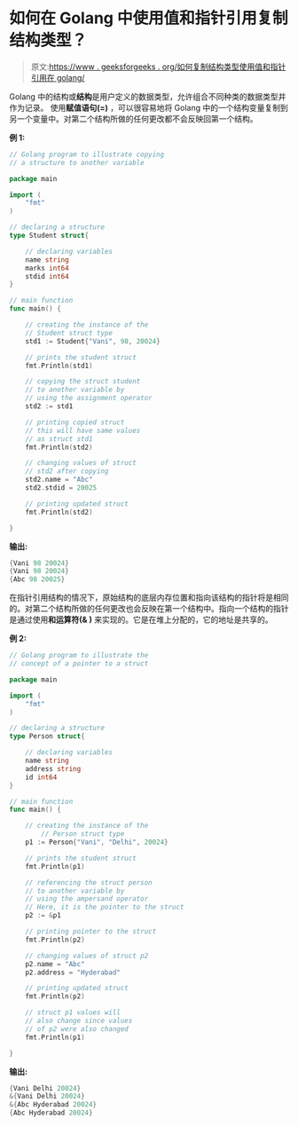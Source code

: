 # 如何在 Golang 中使用值和指针引用复制结构类型？

> 原文:[https://www . geeksforgeeks . org/如何复制结构类型使用值和指针引用在 golang/](https://www.geeksforgeeks.org/how-to-copy-struct-type-using-value-and-pointer-reference-in-golang/)

Golang 中的结构或**结构**是用户定义的数据类型，允许组合不同种类的数据类型并作为记录。
使用**赋值语句(=)** ，可以很容易地将 Golang 中的一个结构变量复制到另一个变量中。对第二个结构所做的任何更改都不会反映回第一个结构。

**例 1:**

```go
// Golang program to illustrate copying
// a structure to another variable

package main

import (
    "fmt"
)

// declaring a structure
type Student struct{

    // declaring variables
    name string
    marks int64
    stdid int64
}

// main function
func main() {

    // creating the instance of the 
    // Student struct type 
    std1 := Student{"Vani", 98, 20024}

    // prints the student struct
    fmt.Println(std1)

    // copying the struct student
    // to another variable by 
    // using the assignment operator
    std2 := std1

    // printing copied struct
    // this will have same values 
    // as struct std1
    fmt.Println(std2)

    // changing values of struct
    // std2 after copying
    std2.name = "Abc"
    std2.stdid = 20025

    // printing updated struct
    fmt.Println(std2)

}
```

**输出:**

```go
{Vani 98 20024}
{Vani 98 20024}
{Abc 98 20025}

```

在指针引用结构的情况下，原始结构的底层内存位置和指向该结构的指针将是相同的。对第二个结构所做的任何更改也会反映在第一个结构中。指向一个结构的指针是通过使用**和运算符(& )** 来实现的。它是在堆上分配的，它的地址是共享的。

**例 2:**

```go
// Golang program to illustrate the
// concept of a pointer to a struct

package main

import (
    "fmt"
)

// declaring a structure
type Person struct{

    // declaring variables
    name string
    address string
    id int64
}

// main function
func main() {

    // creating the instance of the 
        // Person struct type 
    p1 := Person{"Vani", "Delhi", 20024}

    // prints the student struct
    fmt.Println(p1)

    // referencing the struct person
    // to another variable by 
    // using the ampersand operator
    // Here, it is the pointer to the struct 
    p2 := &p1

    // printing pointer to the struct
    fmt.Println(p2)

    // changing values of struct p2
    p2.name = "Abc"
    p2.address = "Hyderabad"

    // printing updated struct
    fmt.Println(p2)

    // struct p1 values will 
    // also change since values
    // of p2 were also changed
    fmt.Println(p1)

}
```

**输出:**

```go
{Vani Delhi 20024}
&{Vani Delhi 20024}
&{Abc Hyderabad 20024}
{Abc Hyderabad 20024}

```